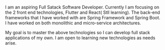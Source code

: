 I am an aspiring Full Satack Software Developer.
Currently I am focusing on the 2 front end technologies, Flutter and React( Stll learning).
The back-end frameworks that I have worked with are Spring Framework and Spring Boot.
I have worked on both monolithic and micro-service architectures.

My goal is to master the above technologies so I can develop full stack applications of my own.
I am open to learning new technologies as needs arise.
